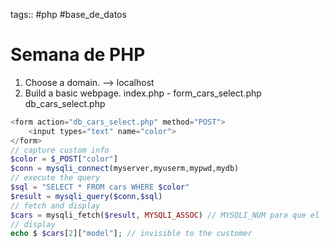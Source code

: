 tags:: #php #base_de_datos

# Semana de PHP

1. Choose a domain. --> localhost
2. Build a basic webpage. index.php - form_cars_select.php db_cars_select.php

````php
<form action="db_cars_select.php" method="POST">
	<input types="text" name="color">
</form>
// capture custom info
$color = $_POST["color"]
$conn = mysqli_connect(myserver,myuserm,mypwd,mydb)
// execute the query
$sql = "SELECT * FROM cars WHERE $color"
$result = mysqli_query($conn,$sql)
// fetch and display
$cars = mysqli_fetch($result, MYSQLI_ASSOC) // MYSQLI_NUM para que el 'model' sea 2
// display
echo $ $cars[2]["model"]; // invisible to the customer
````

